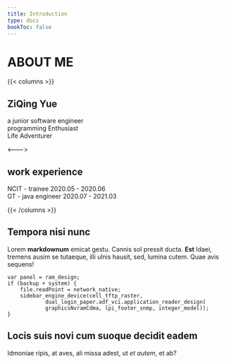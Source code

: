 ```yaml
---
title: Introduction
type: docs
bookToc: false
---
```


# ABOUT ME

{{< columns >}}
## ZiQing Yue

a junior software engineer  
programming Enthusiast  
Life Adventurer

<--->

## work experience

NCIT - trainee       2020.05 - 2020.06  
GT - java engineer       2020.07 - 2021.03

{{< /columns >}}


## Tempora nisi nunc

Lorem **markdownum** emicat gestu. Cannis sol pressit ducta. **Est** Idaei,
tremens ausim se tutaeque, illi ulnis hausit, sed, lumina cutem. Quae avis
sequens!

    var panel = ram_design;
    if (backup + system) {
        file.readPoint = network_native;
        sidebar_engine_device(cell_tftp_raster,
                dual_login_paper.adf_vci.application_reader_design(
                graphicsNvramCdma, lpi_footer_snmp, integer_model));
    }

## Locis suis novi cum suoque decidit eadem

Idmoniae ripis, at aves, ali missa adest, ut _et autem_, et ab?

